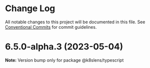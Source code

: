 # Change Log

All notable changes to this project will be documented in this file.
See [Conventional Commits](https://conventionalcommits.org) for commit guidelines.

# 6.5.0-alpha.3 (2023-05-04)

**Note:** Version bump only for package @k8slens/typescript
